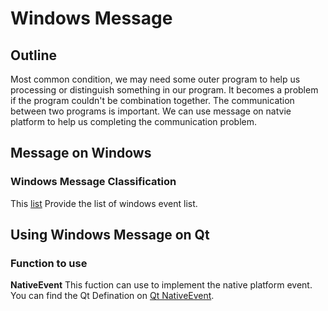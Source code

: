 # Windows Message
## Outline
Most common condition, we may need some outer program to help us processing or distinguish something in our program. It becomes a problem if the program couldn't be combination together. The communication between two programs is important. We can use message on natvie platform to help us completing the communication problem.

## Message on Windows
### Windows Message Classification
This [list][2] Provide the list of windows event list.

## Using Windows Message on Qt
### Function to use
__NativeEvent__
This fuction can use to implement the native platform event. You can find the Qt Defination on [Qt NativeEvent][1].

[1]: http://doc.qt.io/qt-5/qwidget.html#nativeEvent  "Native Event"
[2]: https://wiki.winehq.org/List_Of_Windows_Messages "List of WM"
